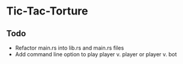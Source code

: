 # Tic-Tac-Torture

## Todo
- Refactor main.rs into lib.rs and main.rs files
- Add command line option to play player v. player or player v. bot
